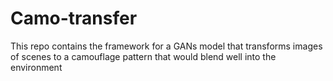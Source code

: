 # Camo-transfer
This repo contains the framework for a GANs model that transforms images of scenes to a camouflage pattern that would blend well into the environment 
